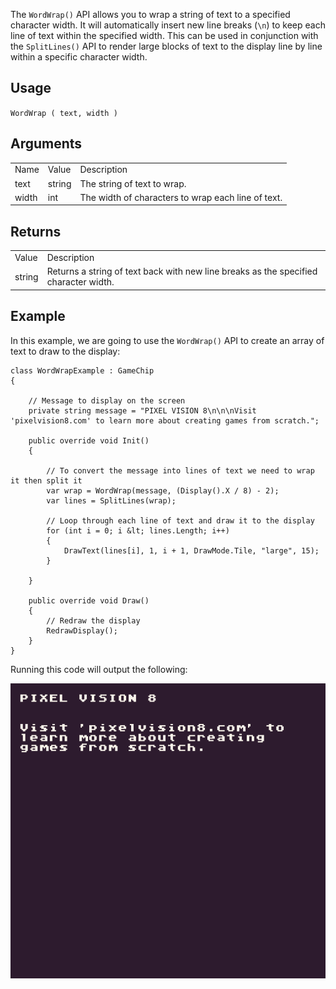The `WordWrap()` API allows you to wrap a string of text to a specified character width. It will automatically insert new line breaks (`\n`) to keep each line of text within the specified width. This can be used in conjunction with the `SplitLines()` API to render large blocks of text to the display line by line within a specific character width.

## Usage

`WordWrap ( text, width )`

## Arguments

<table>
  <tr>
    <td>Name</td>
    <td>Value</td>
    <td>Description</td>
  </tr>
  <tr>
    <td>text</td>
    <td>string</td>
    <td>The string of text to wrap.</td>
  </tr>
  <tr>
    <td>width</td>
    <td>int</td>
    <td>The width of characters to wrap each line of text.</td>
  </tr>
</table>


## Returns

<table>
  <tr>
    <td>Value</td>
    <td>Description</td>
  </tr>
  <tr>
    <td>string</td>
    <td>Returns a string of text back with new line breaks as the specified character width.</td>
  </tr>
</table>


## Example

In this example, we are going to use the `WordWrap()` API to create an array of text to draw to the display:

    class WordWrapExample : GameChip
    {

        // Message to display on the screen
        private string message = "PIXEL VISION 8\n\n\nVisit 'pixelvision8.com' to learn more about creating games from scratch.";

        public override void Init()
        {

            // To convert the message into lines of text we need to wrap it then split it
            var wrap = WordWrap(message, (Display().X / 8) - 2);
            var lines = SplitLines(wrap);

            // Loop through each line of text and draw it to the display
            for (int i = 0; i &lt; lines.Length; i++)
            {
                DrawText(lines[i], 1, i + 1, DrawMode.Tile, "large", 15);
            }

        }

        public override void Draw()
        {
            // Redraw the display
            RedrawDisplay();
        }
    }

Running this code will output the following:

<p style="text-align:center"><img src="images/WordWrapOutput_image_0.png" /></p>


